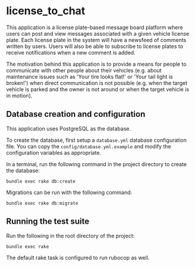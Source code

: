 # license_to_chat

This application is a license plate-based message board platform where users can
post and view messages associated with a given vehicle license plate. Each
license plate in the system will have a newsfeed of comments written by users.
Users will also be able to subscribe to license plates to receive notifications
when a new comment is added.

The motivation behind this application is to provide a means for people to
communicate with other people about their vehicles (e.g. about maintenance
issues such as 'Your tire looks flat!' or 'Your tail light is broken!')
when direct communication is not possible (e.g. when the target vehicle is
parked and the owner is not around or when the target vehicle is in motion).

## Database creation and configuration

This application uses PostgreSQL as the database.

To create the database, first setup a `database.yml` database configuration
file. You can copy the `config/database.yml.example` and modify the
configuration variables as appropriate.

In a terminal, run the following command in the project directory to create the
database:

```
bundle exec rake db:create
```

Migrations can be run with the following command:

```
bundle exec rake db:migrate
```

## Running the test suite

Run the following in the root directory of the project:

```
bundle exec rake
```

The default rake task is configured to run rubocop as well.
